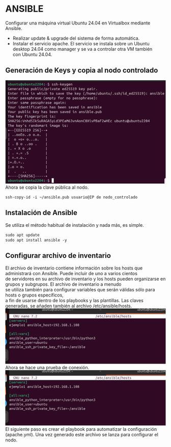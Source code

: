 # ANSIBLE
Configurar una máquina virtual Ubuntu 24.04 en Virtualbox mediante Ansible.
- Realizar update & upgrade del sistema de forma automática.
- Instalar el servicio apache.
El servicio se instala sobre un Ubuntu desktop 24.04 como manager y se va a controlar otra VM también \
con Ubuntu 24.04.
## Generación de Keys y copia al nodo controlado
![crea keys](https://github.com/PPS11148274/terraform/blob/main/ansible/asset/crea_keys.png)
Ahora se copia la clave pública al nodo.
```
ssh-copy-id -i ~/ansible.pub usuario@IP de nodo_controlado
```
## Instalación de Ansible
Se utiliza el método habitual de instalación y nada más, es simple.
```
sudo apt update
sudo apt install ansible -y
```
## Configurar archivo de inventario
El archivo de inventario contiene información sobre los hosts que administrará con Ansible. Puede incluir de uno a varios cientos \
de servidores en su archivo de inventario y los hosts pueden organizarse en grupos y subgrupos. El archivo de inventario a menudo  
se utiliza también para configurar variables que serán válidas sólo para hosts o grupos específicos, \
a fin de usarse dentro de los playbooks y las plantillas.
Las claves generadas, se añaden también al archivo /etc/ansible/hosts. \
![crea archivo hosts](https://github.com/PPS11148274/terraform/blob/main/ansible/asset/crea_archivo_hosts.png) \
Ahora se hace una prueba de conexión. \
![prueba de conexion](https://github.com/PPS11148274/terraform/blob/main/ansible/asset/crea_archivo_hosts.png) \
El siguiente paso es crear el playbook para automatizar la configuración (apache.yml).
Una vez generado este archivo se lanza para configurar el nodo.

